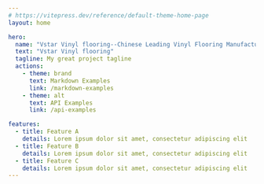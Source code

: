 ```yaml
---
# https://vitepress.dev/reference/default-theme-home-page
layout: home

hero:
  name: "Vstar Vinyl flooring--Chinese Leading Vinyl Flooring Manufacturer and Exporter"
  text: "Vstar Vinyl flooring"
  tagline: My great project tagline
  actions:
    - theme: brand
      text: Markdown Examples
      link: /markdown-examples
    - theme: alt
      text: API Examples
      link: /api-examples

features:
  - title: Feature A
    details: Lorem ipsum dolor sit amet, consectetur adipiscing elit
  - title: Feature B
    details: Lorem ipsum dolor sit amet, consectetur adipiscing elit
  - title: Feature C
    details: Lorem ipsum dolor sit amet, consectetur adipiscing elit
---
```


